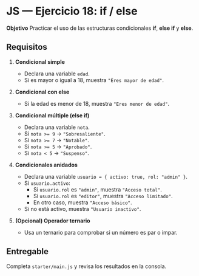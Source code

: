 # JS — Ejercicio 18: if / else

**Objetivo**
Practicar el uso de las estructuras condicionales **if**, **else if** y **else**.

## Requisitos

1. **Condicional simple**

   - Declara una variable `edad`.
   - Si es mayor o igual a 18, muestra `"Eres mayor de edad"`.

2. **Condicional con else**

   - Si la edad es menor de 18, muestra `"Eres menor de edad"`.

3. **Condicional múltiple (else if)**

   - Declara una variable `nota`.
   - Si `nota >= 9` → `"Sobresaliente"`.
   - Si `nota >= 7` → `"Notable"`.
   - Si `nota >= 5` → `"Aprobado"`.
   - Si `nota < 5` → `"Suspenso"`.

4. **Condicionales anidados**

   - Declara una variable `usuario = { activo: true, rol: "admin" }`.
   - Si `usuario.activo`:
     - Si `usuario.rol` es `"admin"`, muestra `"Acceso total"`.
     - Si `usuario.rol` es `"editor"`, muestra `"Acceso limitado"`.
     - En otro caso, muestra `"Acceso básico"`.
   - Si no está activo, muestra `"Usuario inactivo"`.

5. **(Opcional) Operador ternario**
   - Usa un ternario para comprobar si un número es par o impar.

## Entregable

Completa `starter/main.js` y revisa los resultados en la consola.
